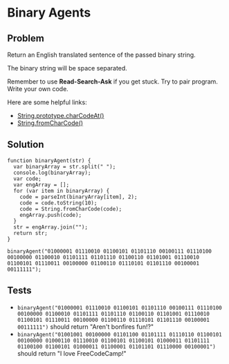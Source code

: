 # Binary Agents

## Problem

Return an English translated sentence of the passed binary string.

The binary string will be space separated.

Remember to use **Read-Search-Ask** if you get stuck. Try to pair program. Write your own code.

Here are some helpful links:

* [String.prototype.charCodeAt()](https://developer.mozilla.org/en-US/docs/Web/JavaScript/Reference/Global_Objects/String/charCodeAt)
* [String.fromCharCode()](https://developer.mozilla.org/en-US/docs/Web/JavaScript/Reference/Global_Objects/String/charCodeAt)

## Solution

```
function binaryAgent(str) {
  var binaryArray = str.split(" ");
  console.log(binaryArray);
  var code;
  var engArray = [];
  for (var item in binaryArray) {
    code = parseInt(binaryArray[item], 2);
    code = code.toString(10);
    code = String.fromCharCode(code);
    engArray.push(code);
  }
  str = engArray.join("");
  return str;
}

binaryAgent("01000001 01110010 01100101 01101110 00100111 01110100 00100000 01100010 01101111 01101110 01100110 01101001 01110010 01100101 01110011 00100000 01100110 01110101 01101110 00100001 00111111");
```

## Tests

* `binaryAgent("01000001 01110010 01100101 01101110 00100111 01110100 00100000 01100010 01101111 01101110 01100110 01101001 01110010 01100101 01110011 00100000 01100110 01110101 01101110 00100001 00111111")` should return "Aren't bonfires fun!?"
* `binaryAgent("01001001 00100000 01101100 01101111 01110110 01100101 00100000 01000110 01110010 01100101 01100101 01000011 01101111 01100100 01100101 01000011 01100001 01101101 01110000 00100001")` should return "I love FreeCodeCamp!"